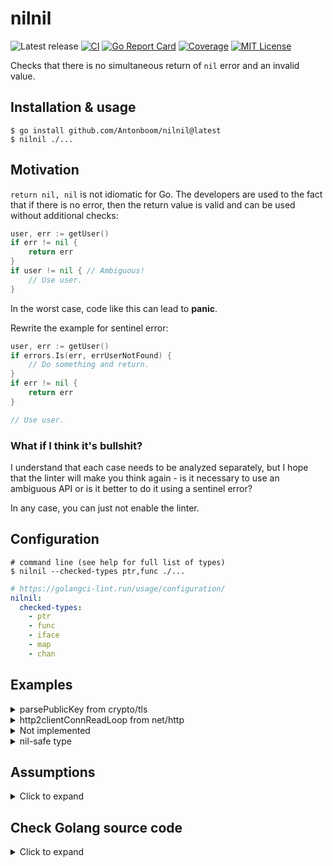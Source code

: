 # nilnil

![Latest release](https://img.shields.io/github/v/release/Antonboom/nilnil)
[![CI](https://github.com/Antonboom/nilnil/actions/workflows/ci.yml/badge.svg)](https://github.com/Antonboom/nilnil/actions/workflows/ci.yml)
[![Go Report Card](https://goreportcard.com/badge/github.com/Antonboom/nilnil)](https://goreportcard.com/report/github.com/Antonboom/nilnil)
[![Coverage](https://coveralls.io/repos/github/Antonboom/nilnil/badge.svg?branch=master)](https://coveralls.io/github/Antonboom/nilnil?branch=master)
[![MIT License](http://img.shields.io/badge/license-MIT-blue.svg?style=flat)](LICENSE)

Checks that there is no simultaneous return of `nil` error and an invalid value.

## Installation & usage

```
$ go install github.com/Antonboom/nilnil@latest
$ nilnil ./...
```

## Motivation

`return nil, nil` is not idiomatic for Go. The developers are used to the fact that 
if there is no error, then the return value is valid and can be used without additional checks:
```go
user, err := getUser()
if err != nil {
    return err
}
if user != nil { // Ambiguous!
    // Use user.
}
```
In the worst case, code like this can lead to **panic**.
<br>

Rewrite the example for sentinel error:
```go
user, err := getUser()
if errors.Is(err, errUserNotFound) {
    // Do something and return.
}
if err != nil {
    return err
}

// Use user.
```

### What if I think it's bullshit?

I understand that each case needs to be analyzed separately, 
but I hope that the linter will make you think again -
is it necessary to use an ambiguous API or is it better to do it using a sentinel error?
<br>

In any case, you can just not enable the linter.

## Configuration

```shell
# command line (see help for full list of types)
$ nilnil --checked-types ptr,func ./...
```

```yaml
# https://golangci-lint.run/usage/configuration/
nilnil:
  checked-types:
    - ptr
    - func
    - iface
    - map
    - chan
```

## Examples

<details>
  <summary>parsePublicKey from crypto/tls</summary>

```go
// BEFORE

func parsePublicKey(algo PublicKeyAlgorithm, keyData *publicKeyInfo) (interface{}, error) {
    der := cryptobyte.String(keyData.PublicKey.RightAlign())
    switch algo {
    case RSA:
        // ...
        return pub, nil
    case ECDSA:
        // ...
        return pub, nil
    case Ed25519:
        // ...
        return ed25519.PublicKey(der), nil
    case DSA:
        // ...
        return pub, nil
    default:
        return nil, nil
    }
}

// AFTER

var errUnknownPublicKeyAlgo = errors.New("unknown public key algo")

func parsePublicKey(algo PublicKeyAlgorithm, keyData *publicKeyInfo) (interface{}, error) {
    der := cryptobyte.String(keyData.PublicKey.RightAlign())
    switch algo {
    case RSA:
        // ...
        return pub, nil
    case ECDSA:
        // ...
        return pub, nil
    case Ed25519:
        // ...
        return ed25519.PublicKey(der), nil
    case DSA:
        // ...
        return pub, nil
    default:
        return nil, fmt.Errorf("%w: %v", errUnknownPublicKeyAlgo, algo)
    }
}
```

</details>

<details>
  <summary>http2clientConnReadLoop from net/http</summary>

```go
// BEFORE

// As a special case, handleResponse may return (nil, nil) to skip the frame.
func (rl *http2clientConnReadLoop) handleResponse(/* ... */) (*Response, error) {
    if statusCode >= 100 && statusCode <= 199 {
        return nil, nil
    }
}

// ...
res, err := rl.handleResponse(cs, f)
if err != nil {
	return err
}
if res == nil {
    // (nil, nil) special case. See handleResponse docs.
    return nil
}

// AFTER

var errNeedSkipFrame = errors.New("need skip frame")

// As a special case, handleResponse may return errNeedSkipFrame to skip the frame.
func (rl *http2clientConnReadLoop) handleResponse(/* ... */) (*Response, error) {
    if statusCode >= 100 && statusCode <= 199 {
        return nil, errNeedSkipFrame
    }
}

// ...
res, err := rl.handleResponse(cs, f)
if errors.Is(err, errNeedSkipFrame) {
    return nil
}
if err != nil {
    return err
}
```

</details>

<details>
  <summary>Not implemented</summary>

```go
// BEFORE

func (s *Service) StartStream(ctx context.Context) (*Stream, error) {
    return nil, nil
}

// AFTER

func (s *Service) StartStream(ctx context.Context) (*Stream, error) {
    return nil, errors.New("not implemented")
}
```

</details>

<details>
  <summary>nil-safe type</summary>

```go
package ratelimiter

type RateLimiter struct {
    // ...
}

func New() (*RateLimiter, error) {
    // It's OK, RateLimiter is nil-safe.
    // But it's better not to do it anyway.
    return nil, nil
}

func (r *RateLimiter) Allow() bool {
    if r == nil {
        return true
    }
    return r.allow()
}
```

</details>

## Assumptions

<details>
  <summary>Click to expand</summary>

<br>

- Linter only checks funcs with two return arguments, the last of which has `error` type.
- Next types are checked:
  * pointers, functions & interfaces (`panic: invalid memory address or nil pointer dereference`);
  * maps (`panic: assignment to entry in nil map`);
  * channels (`fatal error: all goroutines are asleep - deadlock!`)
- `uinptr` & `unsafe.Pointer` are not checked as a special case.
- Supported only explicit `return nil, nil`.
- Types from external packages are not supported.

</details>

## Check Golang source code

<details>
  <summary>Click to expand</summary>

```shell
$ cd $GOROOT/src
$ nilnil ./...
/usr/local/go/src/net/sockopt_posix.go:48:3: return both the `nil` error and invalid value: use a sentinel error instead
/usr/local/go/src/crypto/x509/parser.go:321:3: return both the `nil` error and invalid value: use a sentinel error instead
/usr/local/go/src/crypto/tls/key_agreement.go:45:2: return both the `nil` error and invalid value: use a sentinel error instead
/usr/local/go/src/database/sql/driver/types.go:157:3: return both the `nil` error and invalid value: use a sentinel error instead
/usr/local/go/src/database/sql/driver/types.go:231:3: return both the `nil` error and invalid value: use a sentinel error instead
/usr/local/go/src/database/sql/driver/types.go:262:4: return both the `nil` error and invalid value: use a sentinel error instead
/usr/local/go/src/debug/dwarf/entry.go:882:3: return both the `nil` error and invalid value: use a sentinel error instead
/usr/local/go/src/debug/dwarf/line.go:146:3: return both the `nil` error and invalid value: use a sentinel error instead
/usr/local/go/src/debug/dwarf/line.go:153:3: return both the `nil` error and invalid value: use a sentinel error instead
/usr/local/go/src/debug/dwarf/typeunit.go:138:3: return both the `nil` error and invalid value: use a sentinel error instead
/usr/local/go/src/debug/pe/file.go:450:3: return both the `nil` error and invalid value: use a sentinel error instead
/usr/local/go/src/net/http/h2_bundle.go:8644:3: return both the `nil` error and invalid value: use a sentinel error instead
/usr/local/go/src/net/http/transfer.go:768:3: return both the `nil` error and invalid value: use a sentinel error instead
/usr/local/go/src/net/http/transfer.go:778:3: return both the `nil` error and invalid value: use a sentinel error instead
/usr/local/go/src/net/http/transfer.go:801:3: return both the `nil` error and invalid value: use a sentinel error instead
/usr/local/go/src/go/build/build.go:1404:3: return both the `nil` error and invalid value: use a sentinel error instead
/usr/local/go/src/go/build/build.go:1414:3: return both the `nil` error and invalid value: use a sentinel error instead
/usr/local/go/src/go/build/build.go:1419:3: return both the `nil` error and invalid value: use a sentinel error instead
/usr/local/go/src/go/build/build.go:1453:3: return both the `nil` error and invalid value: use a sentinel error instead
/usr/local/go/src/internal/profile/legacy_profile.go:1087:4: return both the `nil` error and invalid value: use a sentinel error instead
/usr/local/go/src/net/internal/socktest/switch.go:142:3: return both the `nil` error and invalid value: use a sentinel error instead
/usr/local/go/src/crypto/tls/handshake_server_test.go:411:4: return both the `nil` error and invalid value: use a sentinel error instead
/usr/local/go/src/crypto/tls/handshake_server_test.go:1012:3: return both the `nil` error and invalid value: use a sentinel error instead
/usr/local/go/src/crypto/tls/handshake_server_test.go:1470:4: return both the `nil` error and invalid value: use a sentinel error instead
/usr/local/go/src/crypto/tls/tls_test.go:747:4: return both the `nil` error and invalid value: use a sentinel error instead
/usr/local/go/src/crypto/tls/tls_test.go:751:4: return both the `nil` error and invalid value: use a sentinel error instead
/usr/local/go/src/crypto/tls/tls_test.go:755:4: return both the `nil` error and invalid value: use a sentinel error instead
/usr/local/go/src/encoding/xml/xml_test.go:92:4: return both the `nil` error and invalid value: use a sentinel error instead
```

</details>
